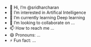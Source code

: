 - 👋 Hi, I’m @sridharcharan
- 👀 I’m interested in Artifical Intelligence
- 🌱 I’m currently learning Deep learning
- 💞️ I’m looking to collaborate on ...
- 📫 How to reach me ...
- 😄 Pronouns: ...
- ⚡ Fun fact: ...

<!---
sridharcharan/sridharcharan is a ✨ special ✨ repository because its `README.md` (this file) appears on your GitHub profile.
You can click the Preview link to take a look at your changes.
--->
